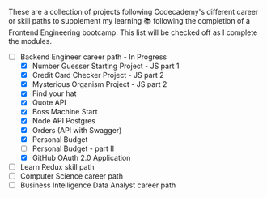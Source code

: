 These are a collection of projects following Codecademy's different career or skill paths to supplement my learning 📚 following the completion of a Frontend Engineering bootcamp. This list will be checked off as I complete the modules.

- [ ] Backend Engineer career path - In Progress
  - [x] Number Guesser Starting Project - JS part 1
  - [x] Credit Card Checker Project - JS part 2
  - [x] Mysterious Organism Project - JS part 2
  - [x] Find your hat
  - [x] Quote API
  - [x] Boss Machine Start
  - [x] Node API Postgres
  - [x] Orders (API with Swagger)
  - [x] Personal Budget
  - [ ] Personal Budget - part II
  - [x] GitHub OAuth 2.0 Application
- [ ] Learn Redux skill path
- [ ] Computer Science career path
- [ ] Business Intelligence Data Analyst career path